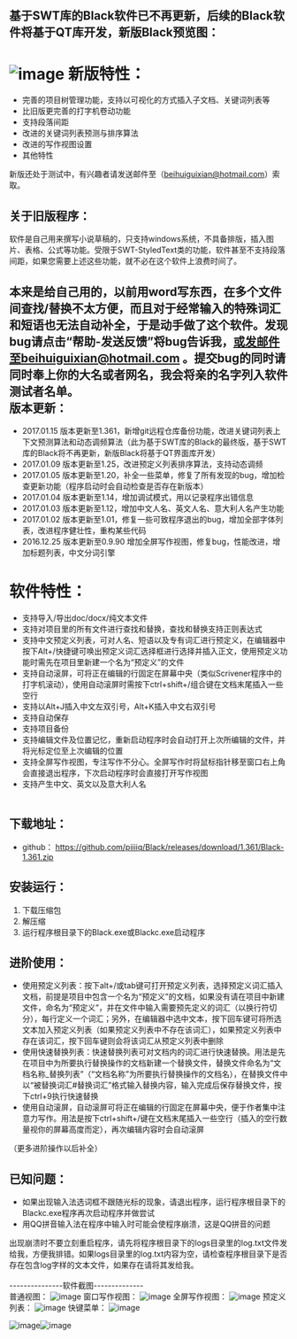 基于SWT库的Black软件已不再更新，后续的Black软件将基于QT库开发，新版Black预览图：
--------
![image](https://github.com/piiiiq/Black/blob/master/images/blackQT.PNG)
新版特性：<br>
=======
* 完善的项目树管理功能，支持以可视化的方式插入子文档、关键词列表等
* 比旧版更完善的打字机卷动功能
* 支持段落间距
* 改进的关键词列表预测与排序算法
* 改进的写作视图设置
* 其他特性

新版还处于测试中，有兴趣者请发送邮件至（beihuiguixian@hotmail.com）索取。

关于旧版程序：<br>
--------------
软件是自己用来撰写小说草稿的，只支持windows系统，不具备排版，插入图片、表格、公式等功能。受限于SWT-StyledText类的功能，软件甚至不支持段落间距，如果您需要上述这些功能，就不必在这个软件上浪费时间了。<br>

本来是给自己用的，以前用word写东西，在多个文件间查找/替换不太方便，而且对于经常输入的特殊词汇和短语也无法自动补全，于是动手做了这个软件。发现bug请点击“帮助-发送反馈”将bug告诉我，或发邮件至beihuiguixian@hotmail.com 。提交bug的同时请同时奉上你的大名或者网名，我会将亲的名字列入软件测试者名单。<br>
版本更新：<br>
-------------
* 2017.01.15 版本更新至1.361，新增git远程仓库备份功能，改进关键词列表上下文预测算法和动态调频算法（此为基于SWT库的Black的最终版，基于SWT库的Black将不再更新，新版Black将基于QT界面库开发）
* 2017.01.09 版本更新至1.25，改进预定义列表排序算法，支持动态调频
* 2017.01.05 版本更新至1.20，补全一些菜单，修复了所有发现的bug，增加检查更新功能（程序启动时会自动检查是否存在新版本）
* 2017.01.04 版本更新至1.14，增加调试模式，用以记录程序出错信息
* 2017.01.03 版本更新至1.12，增加中文人名、英文人名、意大利人名产生功能
* 2017.01.02 版本更新至1.01，修复一些可致程序退出的bug，增加全部字体列表，改进程序健壮性，重构某些代码
* 2016.12.25 版本更新至0.9.90 增加全屏写作视图，修复bug，性能改进，增加标题列表，中文分词引擎

软件特性：<br>
=======
* 支持导入/导出doc/docx/纯文本文件
* 支持对项目里的所有文件进行查找和替换，查找和替换支持正则表达式<br>
* 支持中文预定义列表，可对人名、短语以及专有词汇进行预定义，在编辑器中按下Alt+/快捷键可唤出预定义词汇选择框进行选择并插入正文，使用预定义功能时需先在项目里新建一个名为“预定义”的文件<br>
* 支持自动滚屏，可将正在编辑的行固定在屏幕中央（类似Scrivener程序中的打字机滚动），使用自动滚屏时需按下ctrl+shift+/组合键在文档末尾插入一些空行<br>
* 支持以Alt+J插入中文左双引号，Alt+K插入中文右双引号<br>
* 支持自动保存<br>
* 支持项目备份<br>
* 支持编辑文件及位置记忆，重新启动程序时会自动打开上次所编辑的文件，并将光标定位至上次编辑的位置<br>
* 支持全屏写作视图，专注写作不分心。全屏写作时将鼠标指针移至窗口右上角会直接退出程序，下次启动程序时会直接打开写作视图<br>
* 支持产生中文、英文以及意大利人名<br><br>


下载地址：<br>
------------------------
* github： https://github.com/piiiiq/Black/releases/download/1.361/Black-1.361.zip

安装运行：<br>
--------------------
1. 下载压缩包
2. 解压缩
3. 运行程序根目录下的Black.exe或Blackc.exe启动程序

进阶使用：<br>
------------------
* 使用预定义列表：按下alt+/或tab键可打开预定义列表，选择预定义词汇插入文档，前提是项目中包含一个名为“预定义”的文档，如果没有请在项目中新建文件，命名为“预定义”，并在文件中输入需要预先定义的词汇（以换行符切分），每行定义一个词汇；另外，在编辑器中选中文本，按下回车键可将所选文本加入预定义列表（如果预定义列表中不存在该词汇），如果预定义列表中存在该词汇，按下回车键则会将该词汇从预定义列表中删除
* 使用快速替换列表：快速替换列表可对文档内的词汇进行快速替换。用法是先在项目中为所要执行替换操作的文档新建一个替换文件，替换文件命名为“文档名称\_替换列表”（“文档名称”为所要执行替换操作的文档名），在替换文件中以“被替换词汇#替换词汇”格式输入替换内容，输入完成后保存替换文件，按下ctrl+9执行快速替换
* 使用自动滚屏，自动滚屏可将正在编辑的行固定在屏幕中央，便于作者集中注意力写作。用法是按下ctrl+shift+/键在文档末尾插入一些空行（插入的空行数量视你的屏幕高度而定），再次编辑内容时会自动滚屏

（更多进阶操作以后补全）

已知问题：<br>
-------------
* 如果出现输入法选词框不跟随光标的现象，请退出程序，运行程序根目录下的Blackc.exe程序再次启动程序并做尝试<br>
* 用QQ拼音输入法在程序中输入时可能会使程序崩溃，这是QQ拼音的问题<br>

出现崩溃时不要立刻重启程序，请先将程序根目录下的logs目录里的log.txt文件发给我，方便我排错。如果logs目录里的log.txt内容为空，请检查程序根目录下是否存在包含log字样的文本文件，如果存在请将其发给我。<br>
<br>
---------------软件截图--------------<br>
普通视图：
![image](https://github.com/piiiiq/Black/blob/master/images/new.PNG)
窗口写作视图：
![image](https://github.com/piiiiq/Black/blob/master/images/11.png)
全屏写作视图：
![image](https://github.com/piiiiq/Black/blob/master/images/1.PNG)
预定义列表：
![image](https://github.com/piiiiq/Black/blob/master/images/2.PNG)
快键菜单：
![image](https://github.com/piiiiq/Black/blob/master/images/3.PNG)

![image](https://github.com/piiiiq/Black/blob/master/images/4.jpg)![image](https://github.com/piiiiq/Black/blob/master/images/5.jpg)
